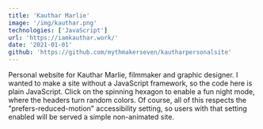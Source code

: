 ```yaml
---
title: 'Kauthar Marlie'
image: '/img/kauthar.png'
technologies: ['JavaScript']
url: 'https://iamkauthar.work/'
date: '2021-01-01'
github: 'https://github.com/mythmakerseven/kautharpersonalsite'
---
```


Personal website for Kauthar Marlie, filmmaker and graphic designer. I wanted to make a site without a JavaScript framework, so the code here is plain JavaScript. Click on the spinning hexagon to enable a fun night mode, where the headers turn random colors. Of course, all of this respects the "prefers-reduced-motion" accessibility setting, so users with that setting enabled will be served a simple non-animated site.